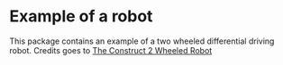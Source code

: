 # Example of a robot

This package contains an example of a two wheeled differential driving robot. Credits goes to [The Construct 2 Wheeled Robot](https://www.theconstructsim.com/exploring-ros-2-wheeled-robot-part-01/)